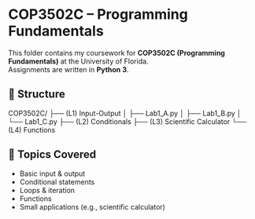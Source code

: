 # COP3502C – Programming Fundamentals  

This folder contains my coursework for **COP3502C (Programming Fundamentals)** at the University of Florida.  
Assignments are written in **Python 3**.  

## 📂 Structure
COP3502C/
├── (L1) Input-Output
│ ├── Lab1_A.py
│ ├── Lab1_B.py
│ └── Lab1_C.py
├── (L2) Conditionals
├── (L3) Scientific Calculator
└── (L4) Functions

## 🧪 Topics Covered
- Basic input & output  
- Conditional statements  
- Loops & iteration  
- Functions  
- Small applications (e.g., scientific calculator) 

